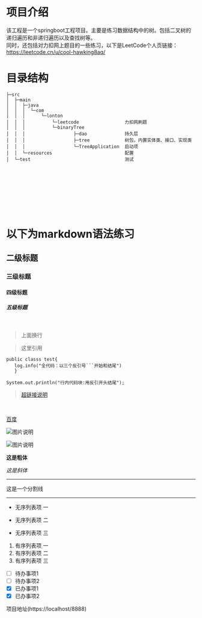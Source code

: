 # 项目介绍

该工程是一个springboot工程项目。主要是练习数据结构中的树。包括二叉树的递归遍历和非递归遍历以及查找树等。<br/>
同时，还包括对力扣网上题目的一些练习，以下是LeetCode个人页链接：<https://leetcode.cn/u/cool-hawking8aq/>
                      

# 目录结构

```          
├─src
│  ├─main
│  │  ├─java
│  │  │  └─com
│  │  │      └─lonton
│  │  │          └─leetcode                 力扣网刷题
│  │  │          └─binaryTree
│  │  │                  ├─dao              持久层
│  │  │                  ├─tree             树包，内置实体类、接口、实现类
│  │  │                  └─TreeApplication  启动项                                      
│  │  └─resources                           配置   
│  └─test                                   测试  


```


<br>
<br>
<br>
<br>
<br>
<br>

# 以下为markdown语法练习

## 二级标题

### 三级标题

#### 四级标题

##### 五级标题
<br>

>上面换行

>这里引用

```
public classs test{
   log.info("全代码：以三个反引号```开始和结尾")     
   }
```


`
System.out.println("行内代码块:用反引开头结尾");
`




>[超链接说明](超链接地址)
<br>

  [百度](https://www.baidu.com/)

![图片说明](图片链接地址)

![图片说明](https://img-blog.csdnimg.cn/img_convert/0aaf388e02c6bd9beaec2cefff89c858.png)

**这是粗体**

*这是斜体*

***
这是一个分割线
***

* 无序列表项 一
+ 无序列表项 二
- 无序列表项 三

1. 有序列表项 一
2. 有序列表项 二
3. 有序列表项 三

- [ ] 待办事项1
- [ ] 待办事项2
- [x] 已办事项1
- [x] 已办事项2

项目地址(https://localhost/8888)








